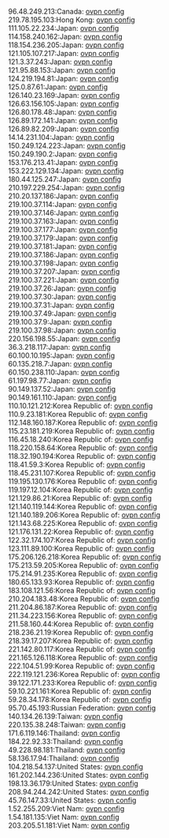 96.48.249.213:Canada: [ovpn config](vpn/96_48_249_213.ovpn)  
219.78.195.103:Hong Kong: [ovpn config](vpn/219_78_195_103.ovpn)  
111.105.22.234:Japan: [ovpn config](vpn/111_105_22_234.ovpn)  
114.158.240.162:Japan: [ovpn config](vpn/114_158_240_162.ovpn)  
118.154.236.205:Japan: [ovpn config](vpn/118_154_236_205.ovpn)  
121.105.107.217:Japan: [ovpn config](vpn/121_105_107_217.ovpn)  
121.3.37.243:Japan: [ovpn config](vpn/121_3_37_243.ovpn)  
121.95.88.153:Japan: [ovpn config](vpn/121_95_88_153.ovpn)  
124.219.194.81:Japan: [ovpn config](vpn/124_219_194_81.ovpn)  
125.0.87.61:Japan: [ovpn config](vpn/125_0_87_61.ovpn)  
126.140.23.169:Japan: [ovpn config](vpn/126_140_23_169.ovpn)  
126.63.156.105:Japan: [ovpn config](vpn/126_63_156_105.ovpn)  
126.80.178.48:Japan: [ovpn config](vpn/126_80_178_48.ovpn)  
126.89.172.141:Japan: [ovpn config](vpn/126_89_172_141.ovpn)  
126.89.82.209:Japan: [ovpn config](vpn/126_89_82_209.ovpn)  
14.14.231.104:Japan: [ovpn config](vpn/14_14_231_104.ovpn)  
150.249.124.223:Japan: [ovpn config](vpn/150_249_124_223.ovpn)  
150.249.190.2:Japan: [ovpn config](vpn/150_249_190_2.ovpn)  
153.176.213.41:Japan: [ovpn config](vpn/153_176_213_41.ovpn)  
153.222.129.134:Japan: [ovpn config](vpn/153_222_129_134.ovpn)  
180.44.125.247:Japan: [ovpn config](vpn/180_44_125_247.ovpn)  
210.197.229.254:Japan: [ovpn config](vpn/210_197_229_254.ovpn)  
210.20.137.186:Japan: [ovpn config](vpn/210_20_137_186.ovpn)  
219.100.37.114:Japan: [ovpn config](vpn/219_100_37_114.ovpn)  
219.100.37.146:Japan: [ovpn config](vpn/219_100_37_146.ovpn)  
219.100.37.163:Japan: [ovpn config](vpn/219_100_37_163.ovpn)  
219.100.37.177:Japan: [ovpn config](vpn/219_100_37_177.ovpn)  
219.100.37.179:Japan: [ovpn config](vpn/219_100_37_179.ovpn)  
219.100.37.181:Japan: [ovpn config](vpn/219_100_37_181.ovpn)  
219.100.37.186:Japan: [ovpn config](vpn/219_100_37_186.ovpn)  
219.100.37.198:Japan: [ovpn config](vpn/219_100_37_198.ovpn)  
219.100.37.207:Japan: [ovpn config](vpn/219_100_37_207.ovpn)  
219.100.37.221:Japan: [ovpn config](vpn/219_100_37_221.ovpn)  
219.100.37.26:Japan: [ovpn config](vpn/219_100_37_26.ovpn)  
219.100.37.30:Japan: [ovpn config](vpn/219_100_37_30.ovpn)  
219.100.37.31:Japan: [ovpn config](vpn/219_100_37_31.ovpn)  
219.100.37.49:Japan: [ovpn config](vpn/219_100_37_49.ovpn)  
219.100.37.9:Japan: [ovpn config](vpn/219_100_37_9.ovpn)  
219.100.37.98:Japan: [ovpn config](vpn/219_100_37_98.ovpn)  
220.156.198.55:Japan: [ovpn config](vpn/220_156_198_55.ovpn)  
36.3.218.117:Japan: [ovpn config](vpn/36_3_218_117.ovpn)  
60.100.10.195:Japan: [ovpn config](vpn/60_100_10_195.ovpn)  
60.135.218.7:Japan: [ovpn config](vpn/60_135_218_7.ovpn)  
60.150.238.110:Japan: [ovpn config](vpn/60_150_238_110.ovpn)  
61.197.98.77:Japan: [ovpn config](vpn/61_197_98_77.ovpn)  
90.149.137.52:Japan: [ovpn config](vpn/90_149_137_52.ovpn)  
90.149.161.110:Japan: [ovpn config](vpn/90_149_161_110.ovpn)  
110.10.121.212:Korea Republic of: [ovpn config](vpn/110_10_121_212.ovpn)  
110.9.23.181:Korea Republic of: [ovpn config](vpn/110_9_23_181.ovpn)  
112.148.160.187:Korea Republic of: [ovpn config](vpn/112_148_160_187.ovpn)  
115.23.181.219:Korea Republic of: [ovpn config](vpn/115_23_181_219.ovpn)  
116.45.18.240:Korea Republic of: [ovpn config](vpn/116_45_18_240.ovpn)  
118.220.158.64:Korea Republic of: [ovpn config](vpn/118_220_158_64.ovpn)  
118.32.190.194:Korea Republic of: [ovpn config](vpn/118_32_190_194.ovpn)  
118.41.59.3:Korea Republic of: [ovpn config](vpn/118_41_59_3.ovpn)  
118.45.231.107:Korea Republic of: [ovpn config](vpn/118_45_231_107.ovpn)  
119.195.130.176:Korea Republic of: [ovpn config](vpn/119_195_130_176.ovpn)  
119.197.12.104:Korea Republic of: [ovpn config](vpn/119_197_12_104.ovpn)  
121.129.86.21:Korea Republic of: [ovpn config](vpn/121_129_86_21.ovpn)  
121.140.119.144:Korea Republic of: [ovpn config](vpn/121_140_119_144.ovpn)  
121.140.189.206:Korea Republic of: [ovpn config](vpn/121_140_189_206.ovpn)  
121.143.68.225:Korea Republic of: [ovpn config](vpn/121_143_68_225.ovpn)  
121.176.131.22:Korea Republic of: [ovpn config](vpn/121_176_131_22.ovpn)  
122.32.174.107:Korea Republic of: [ovpn config](vpn/122_32_174_107.ovpn)  
123.111.89.100:Korea Republic of: [ovpn config](vpn/123_111_89_100.ovpn)  
175.206.126.218:Korea Republic of: [ovpn config](vpn/175_206_126_218.ovpn)  
175.213.59.205:Korea Republic of: [ovpn config](vpn/175_213_59_205.ovpn)  
175.214.91.235:Korea Republic of: [ovpn config](vpn/175_214_91_235.ovpn)  
180.65.133.93:Korea Republic of: [ovpn config](vpn/180_65_133_93.ovpn)  
183.108.121.56:Korea Republic of: [ovpn config](vpn/183_108_121_56.ovpn)  
210.204.183.48:Korea Republic of: [ovpn config](vpn/210_204_183_48.ovpn)  
211.204.86.187:Korea Republic of: [ovpn config](vpn/211_204_86_187.ovpn)  
211.34.223.156:Korea Republic of: [ovpn config](vpn/211_34_223_156.ovpn)  
211.58.160.44:Korea Republic of: [ovpn config](vpn/211_58_160_44.ovpn)  
218.236.21.19:Korea Republic of: [ovpn config](vpn/218_236_21_19.ovpn)  
218.39.17.207:Korea Republic of: [ovpn config](vpn/218_39_17_207.ovpn)  
221.142.80.117:Korea Republic of: [ovpn config](vpn/221_142_80_117.ovpn)  
221.165.126.118:Korea Republic of: [ovpn config](vpn/221_165_126_118.ovpn)  
222.104.51.99:Korea Republic of: [ovpn config](vpn/222_104_51_99.ovpn)  
222.119.121.236:Korea Republic of: [ovpn config](vpn/222_119_121_236.ovpn)  
39.122.171.233:Korea Republic of: [ovpn config](vpn/39_122_171_233.ovpn)  
59.10.221.161:Korea Republic of: [ovpn config](vpn/59_10_221_161.ovpn)  
59.28.34.178:Korea Republic of: [ovpn config](vpn/59_28_34_178.ovpn)  
95.70.45.193:Russian Federation: [ovpn config](vpn/95_70_45_193.ovpn)  
140.134.26.139:Taiwan: [ovpn config](vpn/140_134_26_139.ovpn)  
220.135.38.248:Taiwan: [ovpn config](vpn/220_135_38_248.ovpn)  
171.6.119.146:Thailand: [ovpn config](vpn/171_6_119_146.ovpn)  
184.22.92.33:Thailand: [ovpn config](vpn/184_22_92_33.ovpn)  
49.228.98.181:Thailand: [ovpn config](vpn/49_228_98_181.ovpn)  
58.136.17.94:Thailand: [ovpn config](vpn/58_136_17_94.ovpn)  
104.218.54.137:United States: [ovpn config](vpn/104_218_54_137.ovpn)  
161.202.144.236:United States: [ovpn config](vpn/161_202_144_236.ovpn)  
198.13.36.179:United States: [ovpn config](vpn/198_13_36_179.ovpn)  
208.94.244.242:United States: [ovpn config](vpn/208_94_244_242.ovpn)  
45.76.147.33:United States: [ovpn config](vpn/45_76_147_33.ovpn)  
1.52.255.209:Viet Nam: [ovpn config](vpn/1_52_255_209.ovpn)  
1.54.181.135:Viet Nam: [ovpn config](vpn/1_54_181_135.ovpn)  
203.205.51.181:Viet Nam: [ovpn config](vpn/203_205_51_181.ovpn)  
